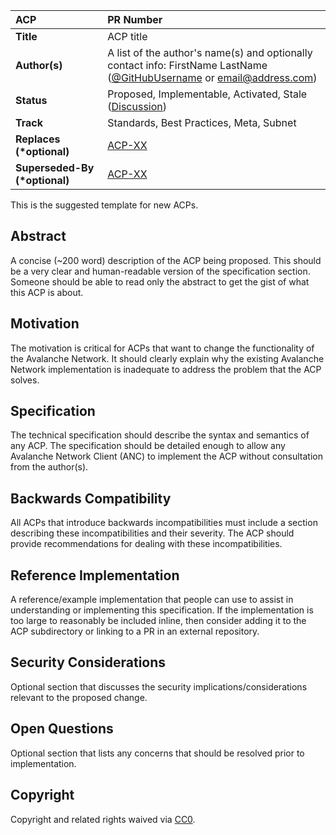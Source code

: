 | ACP                            | PR Number                                                                                                                                           |
| :--- | :--- |
| **Title**                      | ACP title                                                                                                                                           |
| **Author(s)**                  | A list of the author's name(s) and optionally contact info: FirstName LastName ([@GitHubUsername](./README.md) or [email@address.com](./README.md)) |
| **Status**                     | Proposed, Implementable, Activated, Stale ([Discussion](./README.md))                                                                               |
| **Track**                      | Standards, Best Practices, Meta, Subnet                                                                                                             |
| **Replaces (\*optional)**      | [ACP-XX](./README.md)                                                                                                                               |
| **Superseded-By (\*optional)** | [ACP-XX](./README.md)                                                                                                                               |

This is the suggested template for new ACPs.

## Abstract

A concise (~200 word) description of the ACP being proposed. This should be a very clear and human-readable version of the specification section. Someone should be able to read only the abstract to get the gist of what this ACP is about.

## Motivation

The motivation is critical for ACPs that want to change the functionality of the Avalanche Network. It should clearly explain why the existing Avalanche Network implementation is inadequate to address the problem that the ACP solves.

## Specification

The technical specification should describe the syntax and semantics of any ACP. The specification should be detailed enough to allow any Avalanche Network Client (ANC) to implement the ACP without consultation from the author(s).

## Backwards Compatibility

All ACPs that introduce backwards incompatibilities must include a section describing these incompatibilities and their severity. The ACP should provide recommendations for dealing with these incompatibilities.

## Reference Implementation

A reference/example implementation that people can use to assist in understanding or implementing this specification. If the implementation is too large to reasonably be included inline, then consider adding it to the ACP subdirectory or linking to a PR in an external repository.

## Security Considerations

Optional section that discusses the security implications/considerations relevant to the proposed change.

## Open Questions

Optional section that lists any concerns that should be resolved prior to implementation.

## Copyright

Copyright and related rights waived via [CC0](https://creativecommons.org/publicdomain/zero/1.0/).
